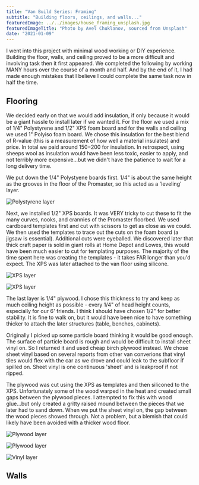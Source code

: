 ```yaml
---
title: "Van Build Series: Framing"
subtitle: "Building floors, ceilings, and walls..."
featuredImage: ../../images/house_framing_unsplash.jpg
featuredImageTitle: "Photo by Avel Chuklanov, sourced from Unsplash"
date: "2021-01-09"
---
```


I went into this project with minimal wood working or DIY experience. Building the floor, walls, and ceiling proved to be a more difficult and involving task then it first appeared. We completed the following by working MANY hours over the course of a month and half. And by the end of it, I had made enough mistakes that I believe I could complete the same task now in half the time.

## Flooring

We decided early on that we would add insulation, if only because it would be a giant hassle to install later if we wanted it. For the floor we used a mix of 1/4" Polystyrene and 1/2" XPS foam board and for the walls and ceiling we used 1" Polyiso foam board. We chose this insulation for the best blend of R-value (this is a measurement of how well a material insulates) and price. In total we paid around $150-$200 for insulation. In retrospect, using sheeps wool as insulation would have been less toxic, easier to apply, and not terribly more expensive...but we didn't have the patience to wait for a long delivery time.

We put down the 1/4" Polystyene boards first. 1/4" is about the same height as the grooves in the floor of the Promaster, so this acted as a 'leveling' layer. 

![Polystyrene layer](../../images/floor_layer_1.jpg)

Next, we installed 1/2" XPS boards. It was VERY tricky to cut these to fit the many curves, nooks, and crannies of the Promaster floorbed. We used cardboard templates first and cut with scissors to get as close as we could. We then used the templates to trace out the cuts on the foam board (a jigsaw is essential). Additional cuts were eyeballed. We discovered later that thick craft paper is sold in giant rolls at Home Depot and Lowes, this would have been much easier to cut for templating purposes. The majority of the time spent here was creating the templates - it takes FAR longer than you'd expect. The XPS was later attached to the van floor using silicone. 

![XPS layer](../../images/floor_layer_2.jpg)

![XPS layer](../../images/floor_layer_2_wheel.jpg)

The last layer is 1/4" plywood. I chose this thickness to try and keep as much ceiling height as possible - every 1/4" of head height counts, especially for our 6' friends. I think I should have chosen 1/2" for better stability. It is fine to walk on, but it would have been nice to have something thicker to attach the later structures (table, benches, cabinets).

Originally I picked up some particle board thinking it would be good enough. The surface of particle board is rough and would be difficult to install sheet vinyl on. So I returned it and used cheap birch plywood instead. We chose sheet vinyl based on several reports from other van converions that vinyl tiles would flex with the car as we drove and could leak to the subfloor if spilled on. Sheet vinyl is one continuous 'sheet' and is leakproof if not ripped.

The plywood was cut using the XPS as templates and then siliconed to the XPS. Unfortunately some of the wood warped in the heat and created small gaps between the plywood pieces. I attempted to fix this with wood glue...but only created a gritty raised mound between the pieces that we later had to sand down. When we put the sheet vinyl on, the gap between the wood pieces showed through. Not a problem, but a blemish that could likely have been avoided with a thicker wood floor.

![Plywood layer](../../images/floor_layer_3.jpg)

![Plywood layer](../../images/floor_layer_3_glue.jpg)

![Vinyl layer](../../images/floor_layer_4.jpg)

## Walls


